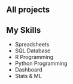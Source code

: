 ## All projects


## My Skills

- Spreadsheets
- SQL Database
- R Programming
- Python Programming 
- Dashboard
- Stats & ML



